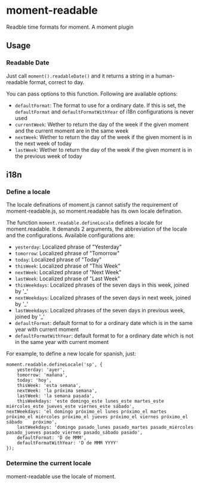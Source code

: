 # moment-readable

Readble time formats for moment. A moment plugin


## Usage

### Readable Date

Just call `moment().readableDate()` and it returns a string in a human-readable format, correct to day.

You can pass options to this function. Following are available options:

* `defaultFormat`: The format to use for a ordinary date. If this is set, the `defaultFormat` and `defaultFormatWithYear` of i18n configurations is never used
* `currentWeek`: Wether to return the day of the week if the given moment and the current moment are in the same week
* `nextWeek`: Wether to return the day of the week if the given moment is in the next week of today
* `lastWeek`: Wether to return the day of the week if the given moment is in the previous week of today

## i18n

### Define a locale

The locale definations of moment.js cannot satisfy the requirement of moment-readable.js, so moment.readable has its own locale defination.

The function `moment.readable.defineLocale` defines a locale for moment.readable. It demands 2 arguments, the abbreviation of the locale and the configurations. Available configurations are:

* `yesterday`: Localized phrase of "Yesterday"
* `tomorrow`: Localized phrase of "Tomorrow"
* `today`: Localized phrase of "Today"
* `thisWeek`: Localized phrase of "This Week"
* `nextWeek`: Localized phrase of "Next Week"
* `lastWeek`: Localized phrase of "Last Week"
* `thisWeekdays`: Localized phrases of the seven days in this week, joined by '_'
* `nextWeekdays`: Localized phrases of the seven days in next week, joined by '_'
* `lastWeekdays`: Localized phrases of the seven days in previous week, joined by '_'
* `defaultFormat`: default format to for a ordinary date which is in the same year with current moment
* `defaultFormatWithYear`: default format to for a ordinary date which is not in the same year with current moment

For example, to define a new locale for spanish, just:

	moment.readable.defineLocale('sp', {
		yesterday: 'ayer',
		tomorrow: 'mañana',
		today: 'hoy',
		thisWeek: 'esta semana',
		nextWeek: 'la próxima semana',
		lastWeek: 'la semana pasada',
		thisWeekdays: 'este domingo_este lunes_este martes_este miércoles_este jueves_este viernes_este sábado',
	nextWeekdays: 'el domingo próximo_el lunes próximo_el martes próximo_el miércoles próximo_el jueves próximo_el viernes próximo_el sábado 	próximo',
		lastWeekdays: 'domingo pasado_lunes pasado_martes pasado_miércoles pasado_jueves pasado_viernes pasado_sábado pasado',
		defaultFormat: 'D de MMM',
		defaultFormatWithYear: 'D de MMM YYYY'
	});

### Determine the current locale

moment-readable use the locale of moment.